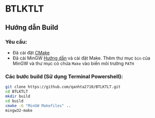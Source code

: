 # BTLKTLT

## Hướng dẫn Build

### Yêu cầu:
- Đã cài đặt [CMake](https://cmake.org/download/)
- Đã cài MinGW [Hướng dẫn](https://codecute.com/c/huong-dan-cai-dat-trinh-bien-dich-c-c-mingw-gcc.html) và cài đặt Make. Thêm thư mục `bin` của MinGW và thư mục có chứa `Make` vào biến môi trường `PATH` 

### Các bước build (Sử dụng Terminal Powershell):

```bash
git clone https://github.com/qanhta2710/BTLKTLT.git
cd BTLKTLT
mkdir build
cd build
cmake -G "MinGW Makefiles" ..
mingw32-make
